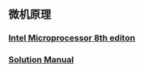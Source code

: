 ## 微机原理 

### [Intel Microprocessor 8th editon](https://userpages.umbc.edu/~squire/intel_book.pdf)

### [Solution Manual](http://www.mediafire.com/file/0pt58z4h5x4ppzq/The_Intel_Microprocessors_solution_manual_8th_ed_by_Barry_B_Brey.pdf/file)